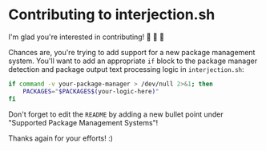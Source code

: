 # Contributing to interjection.sh

I'm glad you're interested in contributing! :tada: :tada: :tada:

Chances are, you're trying to add support for a new package management system. You'll want to add an appropriate `if` block to the package manager detection and package output text processing logic in `interjection.sh`:

```sh
if command -v your-package-manager > /dev/null 2>&1; then
    PACKAGES="$PACKAGES$(your-logic-here)"
fi
```

Don't forget to edit the `README` by adding a new bullet point under "Supported Package Management Systems"!

Thanks again for your efforts! :)

